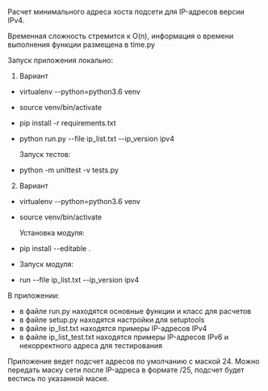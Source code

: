 Расчет минимального адреса хоста подсети для IP-адресов версии IPv4.

Временная сложность стремится к O(n), информация о времени выполнения функции размещена в time.py

Запуск приложения локально:

1. Вариант
- virtualenv --python=python3.6 venv
- source venv/bin/activate
- pip install -r requirements.txt
- python run.py --file ip_list.txt --ip_version ipv4

  Запуск тестов:
 - python -m unittest -v tests.py

2. Вариант

- virtualenv --python=python3.6 venv
- source venv/bin/activate

  Установка модуля:
- pip install --editable .
- 
  Запуск модуля:
- run --file ip_list.txt --ip_version ipv4


В приложении:

- в файле run.py находятся основные функции и класс для расчетов
- в файле setup.py находятся настройки для setuptools
- в файле ip_list.txt находятся примеры IP-адресов IPv4
- в файле ip_list_test.txt находятся примеры IP-адресов IPv6 и некорректного адреса для тестирования

Приложение ведет подсчет адресов по умолчанию с маской 24. Можно передать маску сети после IP-адреса в формате /25, подсчет будет вестись по указанной маске.
